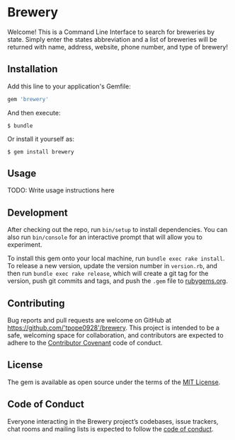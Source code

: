 # Brewery

Welcome! This is a Command Line Interface to search for breweries by state. Simply enter the states abbreviation and a list of breweries will be returned with name, address, website, phone number, and type of brewery!

## Installation

Add this line to your application's Gemfile:

```ruby
gem 'brewery'
```

And then execute:

    $ bundle

Or install it yourself as:

    $ gem install brewery

## Usage

TODO: Write usage instructions here

## Development

After checking out the repo, run `bin/setup` to install dependencies. You can also run `bin/console` for an interactive prompt that will allow you to experiment.

To install this gem onto your local machine, run `bundle exec rake install`. To release a new version, update the version number in `version.rb`, and then run `bundle exec rake release`, which will create a git tag for the version, push git commits and tags, and push the `.gem` file to [rubygems.org](https://rubygems.org).

## Contributing

Bug reports and pull requests are welcome on GitHub at https://github.com/'tpope0928'/brewery. This project is intended to be a safe, welcoming space for collaboration, and contributors are expected to adhere to the [Contributor Covenant](http://contributor-covenant.org) code of conduct.

## License

The gem is available as open source under the terms of the [MIT License](https://opensource.org/licenses/MIT).

## Code of Conduct

Everyone interacting in the Brewery project’s codebases, issue trackers, chat rooms and mailing lists is expected to follow the [code of conduct](https://github.com/'tpope0928'/brewery/blob/master/CODE_OF_CONDUCT.md).
